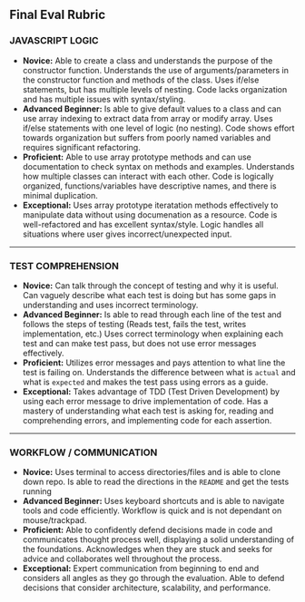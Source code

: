 ## Final Eval Rubric

### JAVASCRIPT LOGIC

* __Novice:__ Able to create a class and understands the purpose of the constructor function.  Understands the use of arguments/parameters in the constructor function and methods of the class. Uses if/else statements, but has multiple levels of nesting.  Code lacks organization and has multiple issues with syntax/styling.
* __Advanced Beginner:__ Is able to give default values to a class and can use array indexing to extract data from array or modify array. Uses if/else statements with one level of logic (no nesting).  Code shows effort towards organization but suffers from poorly named variables and requires significant refactoring.
* __Proficient:__ Able to use array prototype methods and can use documentation to check syntax on methods and examples.  Understands how multiple classes can interact with each other.  Code is logically organized, functions/variables have descriptive names, and there is minimal duplication.
* __Exceptional:__ Uses array prototype iteratation methods effectively to manipulate data without using documenation as a resource. Code is well-refactored and has excellent syntax/style. Logic handles all situations where user gives incorrect/unexpected input.

------------------------------------------------------------------

### TEST COMPREHENSION

* __Novice:__ Can talk through the concept of testing and why it is useful.  Can vaguely describe what each test is doing but has some gaps in understanding and uses incorrect terminology.
* __Advanced Beginner:__ Is able to read through each line of the test and follows the steps of testing (Reads test, fails the test, writes implementation, etc.)  Uses correct terminology when explaining each test and can make test pass, but does not use error messages effectively.
* __Proficient:__  Utilizes error messages and pays attention to what line the test is failing on. Understands the difference between what is `actual` and what is `expected` and makes the test pass using errors as a guide.
* __Exceptional:__ Takes advantage of TDD (Test Driven Development) by using each error message to drive implementation of code. Has a mastery of understanding what each test is asking for, reading and comprehending errors, and implementing code for each assertion.

------------------------------------------------------------------

### WORKFLOW / COMMUNICATION

* __Novice:__ Uses terminal to access directories/files and is able to clone down repo.  Is able to read the directions in the `README` and get the tests running
* __Advanced Beginner:__ Uses keyboard shortcuts and is able to navigate tools and code efficiently.  Workflow is quick and is not dependant on mouse/trackpad.
* __Proficient:__ Able to confidently defend decisions made in code and communicates thought process well, displaying a solid understanding of the foundations.  Acknowledges when they are stuck and seeks for advice and collaborates well throughout the process.
* __Exceptional:__ Expert communication from beginning to end and considers all angles as they go through the evaluation. Able to defend decisions that consider architecture, scalability, and performance.
